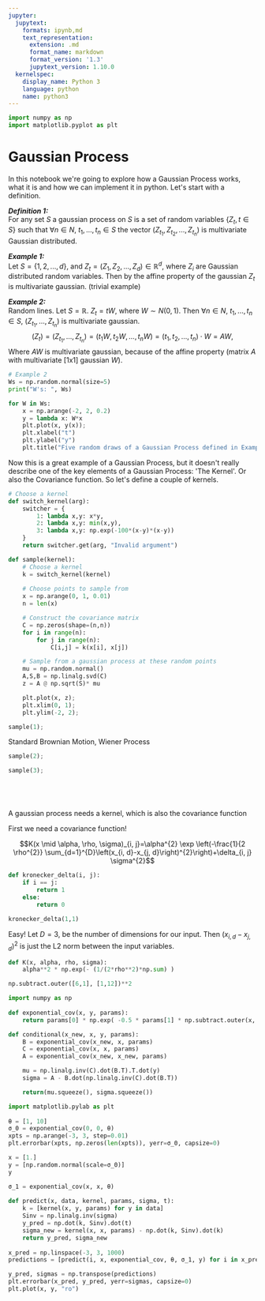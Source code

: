 ```yaml
---
jupyter:
  jupytext:
    formats: ipynb,md
    text_representation:
      extension: .md
      format_name: markdown
      format_version: '1.3'
      jupytext_version: 1.10.0
  kernelspec:
    display_name: Python 3
    language: python
    name: python3
---
```


```python
import numpy as np
import matplotlib.pyplot as plt
```

<!-- #region -->
# Gaussian Process

In this notebook we're going to explore how a Gaussian Process works, what it is and how we can implement it in python. Let's start with a definition.

***Definition 1:***<br>
For any set $S$ a gaussian process on $S$ is a set of random variables $\{ Z_{t}, t \in S\}$ such that $\forall n \in N$, $t_{1},...,t_{n} \in S$ the vector $(Z_{t_1}, Z_{t_2}, ... , Z_{t_n})$ is multivariate Gaussian distributed.


***Example 1:***<br>
Let $S=\{1,2,...,d\}$, and $Z_t = (Z_1, Z_2, ..., Z_d)\in \mathbb{R}^d$, where $Z_i$ are Gaussian distributed random variables. Then by the affine property of the gaussian $Z_t$ is multivariate gaussian. (trivial example)

***Example 2:***<br>
Random lines. Let $S = \mathbb{R}$. $Z_t = tW$, where $W \sim N(0,1)$. Then $\forall n\in N$, $t_1,...,t_n \in S$, $(Z_{t_1},...,Z_{t_n})$ is multivariate gaussian.
$$(Z_t) = (Z_{t_1},...,Z_{t_n}) = (t_1W, t_2W,...,t_nW) = (t_1, t_2,..., t_n)\cdot W = AW,$$
Where $AW$ is multivariate gaussian, because of the affine property (matrix $A$ with multivariate [1x1] gaussian $W$).
<!-- #endregion -->

```python
# Example 2
Ws = np.random.normal(size=5)
print("W's: ", Ws)

for W in Ws:
    x = np.arange(-2, 2, 0.2)
    y = lambda x: W*x
    plt.plot(x, y(x));
    plt.xlabel("t")
    plt.ylabel("y")
    plt.title("Five random draws of a Gaussian Process defined in Example 2.")
```

Now this is a great example of a Gaussian Process, but it doesn't really describe one of the key elements of a Gaussian Process: 'The Kernel'. Or also the Covariance function. So let's define a couple of kernels.

```python
# Choose a kernel
def switch_kernel(arg):
    switcher = {
        1: lambda x,y: x*y,
        2: lambda x,y: min(x,y),
        3: lambda x,y: np.exp(-100*(x-y)*(x-y))
    }
    return switcher.get(arg, "Invalid argument")

def sample(kernel):
    # Choose a kernel
    k = switch_kernel(kernel)
    
    # Choose points to sample from
    x = np.arange(0, 1, 0.01)
    n = len(x)

    # Construct the covariance matrix
    C = np.zeros(shape=(n,n))
    for i in range(n):
        for j in range(n):
            C[i,j] = k(x[i], x[j])

    # Sample from a gaussian process at these random points
    mu = np.random.normal()
    A,S,B = np.linalg.svd(C)
    z = A @ np.sqrt(S)* mu

    plt.plot(x, z);
    plt.xlim(0, 1);
    plt.ylim(-2, 2);
```

```python
sample(1);
```

Standard Brownian Motion, Wiener Process

```python
sample(2);
```

```python
sample(3);
```

```python

```

```python

```

```python

```

```python

```

A gaussian process needs a kernel, which is also the covariance function

First we need a covariance function!

$$K(x \mid \alpha, \rho, \sigma)_{i, j}=\alpha^{2} \exp \left(-\frac{1}{2 \rho^{2}} \sum_{d=1}^{D}\left(x_{i, d}-x_{j, d}\right)^{2}\right)+\delta_{i, j} \sigma^{2}$$

```python
def kronecker_delta(i, j):
    if i == j:
        return 1
    else:
        return 0
    
kronecker_delta(1,1)
```

Easy! Let $D=3$, be the number of dimensions for our input. Then $\left(x_{i, d}-x_{j, d}\right)^{2}$ is just the L2 norm between the input variables.

```python
def K(x, alpha, rho, sigma):
    alpha**2 * np.exp(- (1/(2*rho**2)*np.sum) )
```

```python
np.subtract.outer([6,1], [1,12])**2
```

```python
import numpy as np
 
def exponential_cov(x, y, params):
    return params[0] * np.exp( -0.5 * params[1] * np.subtract.outer(x, y)**2)
```

```python
def conditional(x_new, x, y, params):
    B = exponential_cov(x_new, x, params)
    C = exponential_cov(x, x, params)
    A = exponential_cov(x_new, x_new, params)

    mu = np.linalg.inv(C).dot(B.T).T.dot(y)
    sigma = A - B.dot(np.linalg.inv(C).dot(B.T))

    return(mu.squeeze(), sigma.squeeze())
```

```python
import matplotlib.pylab as plt
 
θ = [1, 10]
σ_0 = exponential_cov(0, 0, θ)
xpts = np.arange(-3, 3, step=0.01)
plt.errorbar(xpts, np.zeros(len(xpts)), yerr=σ_0, capsize=0)
```

```python
x = [1.]
y = [np.random.normal(scale=σ_0)]
y
```

```python
σ_1 = exponential_cov(x, x, θ)
 
def predict(x, data, kernel, params, sigma, t):
    k = [kernel(x, y, params) for y in data]
    Sinv = np.linalg.inv(sigma)
    y_pred = np.dot(k, Sinv).dot(t)
    sigma_new = kernel(x, x, params) - np.dot(k, Sinv).dot(k)
    return y_pred, sigma_new
 
x_pred = np.linspace(-3, 3, 1000)
predictions = [predict(i, x, exponential_cov, θ, σ_1, y) for i in x_pred]
```

```python
y_pred, sigmas = np.transpose(predictions)
plt.errorbar(x_pred, y_pred, yerr=sigmas, capsize=0)
plt.plot(x, y, "ro")
```

```python

```
